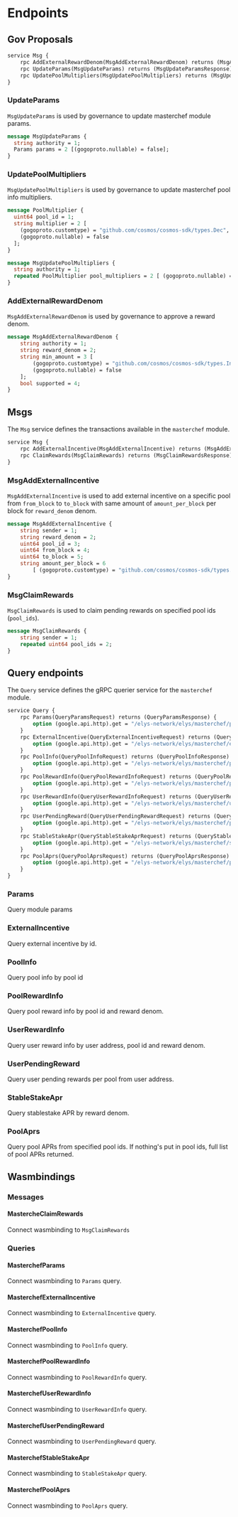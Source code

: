 <!--
order: 4
-->

# Endpoints

## Gov Proposals

```proto
service Msg {
    rpc AddExternalRewardDenom(MsgAddExternalRewardDenom) returns (MsgAddExternalRewardDenomResponse);
    rpc UpdateParams(MsgUpdateParams) returns (MsgUpdateParamsResponse);
    rpc UpdatePoolMultipliers(MsgUpdatePoolMultipliers) returns (MsgUpdatePoolMultipliersResponse);
}
```

### UpdateParams

`MsgUpdateParams` is used by governance to update masterchef module params.

```proto
message MsgUpdateParams {
  string authority = 1;
  Params params = 2 [(gogoproto.nullable) = false];
}
```

### UpdatePoolMultipliers

`MsgUpdatePoolMultipliers` is used by governance to update masterchef pool info multipliers.

```proto
message PoolMultiplier {
  uint64 pool_id = 1;
  string multiplier = 2 [
    (gogoproto.customtype) = "github.com/cosmos/cosmos-sdk/types.Dec",
    (gogoproto.nullable) = false
  ];
}

message MsgUpdatePoolMultipliers {
  string authority = 1;
  repeated PoolMultiplier pool_multipliers = 2 [ (gogoproto.nullable) = false ];
}
```

### AddExternalRewardDenom

`MsgAddExternalRewardDenom` is used by governance to approve a reward denom.

```proto
message MsgAddExternalRewardDenom {
    string authority = 1;
    string reward_denom = 2;
    string min_amount = 3 [
        (gogoproto.customtype) = "github.com/cosmos/cosmos-sdk/types.Int",
        (gogoproto.nullable) = false
    ];
    bool supported = 4;
}
```

## Msgs

The `Msg` service defines the transactions available in the `masterchef` module.

```proto
service Msg {
    rpc AddExternalIncentive(MsgAddExternalIncentive) returns (MsgAddExternalIncentiveResponse);
    rpc ClaimRewards(MsgClaimRewards) returns (MsgClaimRewardsResponse);
}
```

### MsgAddExternalIncentive

`MsgAddExternalIncentive` is used to add external incentive on a specific pool from `from_block` to `to_block` with same amount of `amount_per_block` per block for `reward_denom` denom.

```proto
message MsgAddExternalIncentive {
    string sender = 1;
    string reward_denom = 2;
    uint64 pool_id = 3;
    uint64 from_block = 4;
    uint64 to_block = 5;
    string amount_per_block = 6
        [ (gogoproto.customtype) = "github.com/cosmos/cosmos-sdk/types.Int", (gogoproto.nullable) = false];
}
```

### MsgClaimRewards

`MsgClaimRewards` is used to claim pending rewards on specified pool ids (`pool_ids`).

```proto
message MsgClaimRewards {
    string sender = 1;
    repeated uint64 pool_ids = 2;
}
```

## Query endpoints

The `Query` service defines the gRPC querier service for the `masterchef` module.

```proto
service Query {
    rpc Params(QueryParamsRequest) returns (QueryParamsResponse) {
        option (google.api.http).get = "/elys-network/elys/masterchef/params";
    }
    rpc ExternalIncentive(QueryExternalIncentiveRequest) returns (QueryExternalIncentiveResponse) {
        option (google.api.http).get = "/elys-network/elys/masterchef/external-incentive";
    }
    rpc PoolInfo(QueryPoolInfoRequest) returns (QueryPoolInfoResponse) {
        option (google.api.http).get = "/elys-network/elys/masterchef/pool-info";
    }
    rpc PoolRewardInfo(QueryPoolRewardInfoRequest) returns (QueryPoolRewardInfoResponse) {
        option (google.api.http).get = "/elys-network/elys/masterchef/pool-reward-info";
    }
    rpc UserRewardInfo(QueryUserRewardInfoRequest) returns (QueryUserRewardInfoResponse) {
        option (google.api.http).get = "/elys-network/elys/masterchef/user-reward-info";
    }
    rpc UserPendingReward(QueryUserPendingRewardRequest) returns (QueryUserPendingRewardResponse) {
        option (google.api.http).get = "/elys-network/elys/masterchef/pending-reward";
    }
    rpc StableStakeApr(QueryStableStakeAprRequest) returns (QueryStableStakeAprResponse) {
        option (google.api.http).get = "/elys-network/elys/masterchef/stable-stake-apr/{denom}";
    }
    rpc PoolAprs(QueryPoolAprsRequest) returns (QueryPoolAprsResponse) {
        option (google.api.http).get = "/elys-network/elys/masterchef/pool-aprs";
    }
}
```

### Params

Query module params

### ExternalIncentive

Query external incentive by id.

### PoolInfo

Query pool info by pool id

### PoolRewardInfo

Query pool reward info by pool id and reward denom.

### UserRewardInfo

Query user reward info by user address, pool id and reward denom.

### UserPendingReward

Query user pending rewards per pool from user address.

### StableStakeApr

Query stablestake APR by reward denom.

### PoolAprs

Query pool APRs from specified pool ids. If nothing's put in pool ids, full list of pool APRs returned.

## Wasmbindings

### Messages

#### MastercheClaimRewards

Connect wasmbinding to `MsgClaimRewards`

### Queries

#### MasterchefParams

Connect wasmbinding to `Params` query.

#### MasterchefExternalIncentive

Connect wasmbinding to `ExternalIncentive` query.

#### MasterchefPoolInfo

Connect wasmbinding to `PoolInfo` query.

#### MasterchefPoolRewardInfo

Connect wasmbinding to `PoolRewardInfo` query.

#### MasterchefUserRewardInfo

Connect wasmbinding to `UserRewardInfo` query.

#### MasterchefUserPendingReward

Connect wasmbinding to `UserPendingReward` query.

#### MasterchefStableStakeApr

Connect wasmbinding to `StableStakeApr` query.

#### MasterchefPoolAprs

Connect wasmbinding to `PoolAprs` query.
